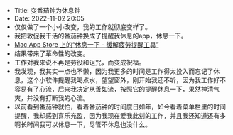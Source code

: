 - Title: 变番茄钟为休息钟
- Date: 2022-11-02 20:05
- 仅仅做了一个小小改变，我的工作就彻底变样了。
- 我把敦促我干活的番茄钟换成了提醒我休息的app，休息一下。
- [‎Mac App Store 上的“休息一下 - 缓解疲劳提醒工具”](https://apps.apple.com/cn/app/%E4%BC%91%E6%81%AF%E4%B8%80%E4%B8%8B-%E7%BC%93%E8%A7%A3%E7%96%B2%E5%8A%B3%E6%8F%90%E9%86%92%E5%B7%A5%E5%85%B7/id1457158844?mt=12)
- 结果带来了革命性的改变。
- 工作对我来说不再是劳役和诅咒，而变成祝福。
- 我发现，我其实一点也不懒，因为我更多的时间是工作得太投入而忘记了休息，这个小软件提醒我喝点水，望望窗外，刚开始我还不听，因为我工作好不容易有了心流，后来我决定从善如流，按照它的提醒休息一下，果然神清气爽，并没有打断我的心流。
- 以前看到番茄钟就怕，看着番茄钟的时间度日如年，如今看着菜单栏里的时间提醒，我却感到喜乐充盈，因为我现在爱我此刻的工作，并且我还知道还有多啊长时间我可以休息一下，尽管不休息也没什么。
